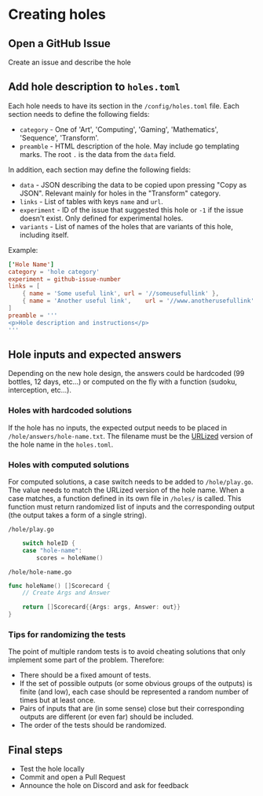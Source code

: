 # Creating holes

## Open a GitHub Issue

Create an issue and describe the hole

## Add hole description to `holes.toml`

Each hole needs to have its section in the `/config/holes.toml` file.
Each section needs to define the following fields:

- `category` - One of 'Art', 'Computing', 'Gaming', 'Mathematics', 'Sequence', 'Transform'.
- `preamble` - HTML description of the hole. May include go templating marks. The root `.` is the data from the `data` field.

In addition, each section may define the following fields:

- `data` - JSON describing the data to be copied upon pressing "Copy as JSON". Relevant mainly for holes in the "Transform" category.
- `links` - List of tables with keys `name` and `url`.
- `experiment` - ID of the issue that suggested this hole or `-1` if the issue doesn't exist. Only defined for experimental holes.
- `variants` - List of names of the holes that are variants of this hole, including itself.

Example:

```toml
['Hole Name']
category = 'hole category'
experiment = github-issue-number
links = [
    { name = 'Some useful link', url = '//someusefullink' },
    { name = 'Another useful link',    url = '//www.anotherusefullink' },
]
preamble = '''
<p>Hole description and instructions</p>
'''
```

## Hole inputs and expected answers

Depending on the new hole design, the answers could be hardcoded (99 bottles, 12 days, etc...) or computed on the fly with a function (sudoku, interception, etc...).

### Holes with hardcoded solutions

If the hole has no inputs, the expected output needs to be placed in `/hole/answers/hole-name.txt`. The filename must be the [URLized](https://github.com/code-golf/code-golf/blob/master/config/config.go#L13) version of the hole name in the `holes.toml`.

### Holes with computed solutions

For computed solutions, a case switch needs to be added to `/hole/play.go`. The value needs to match the URLized version of the hole name. When a case matches, a function defined in its own file in `/holes/` is called. This function must return randomized list of inputs and the corresponding output (the output takes a form of a single string).

`/hole/play.go`

```go
	switch holeID {
	case "hole-name":
		scores = holeName()
```

`/hole/hole-name.go`

```go
func holeName() []Scorecard {
	// Create Args and Answer

	return []Scorecard{{Args: args, Answer: out}}
}
```

### Tips for randomizing the tests

The point of multiple random tests is to avoid cheating solutions that only implement some part of the problem.
Therefore:

- There should be a fixed amount of tests.
- If the set of possible outputs (or some obvious groups of the outputs) is finite (and low), each case should be represented a random number of times but at least once.
- Pairs of inputs that are (in some sense) close but their corresponding outputs are different (or even far) should be included.
- The order of the tests should be randomized.

## Final steps

- Test the hole locally
- Commit and open a Pull Request
- Announce the hole on Discord and ask for feedback
